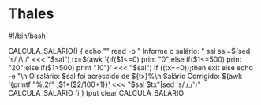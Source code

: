 # Thales
#!/bin/bash

CALCULA_SALARIO() {
echo ""
read -p " Informe o salário: " sal
sal=$(sed 's/,/\./' <<< "$sal")
tx=$(awk '{if($1<=0) print "0";else if($1<=500) print "20";else if($1>500) print "10"}' <<< "$sal")
    if ((tx==0));then 
    exit
    else
    echo -e "\n O salário: $sal foi acrescido de ${tx}%\n Salário Corrigido: $(awk '{printf "%.2f" ,$1*($2/100+1)}' <<< "$sal $tx"|sed 's/\./,/')"
    CALCULA_SALARIO
    fi
}
tput clear
CALCULA_SALARIO
